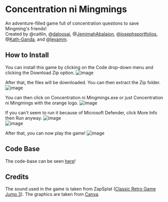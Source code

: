 # Concentration ni Mingmings
An adventure-filled game full of concentration questions to save Mingming's friends! <br />
Created by @caitlin, @[daloosai](https://github.com/daloosai), @[JemimahAbalajon](https://github.com/JemimahAbalajon), @[josephsportfolios](https://github.com/josephsportfolios), @[Kath-Ganda](https://github.com/Kath-Ganda), and @[leyamm](https://github.com/leyamm).

## How to Install
You can install this game by clicking on the Code drop-down menu and clicking the Download Zip option. 
![image](https://user-images.githubusercontent.com/100250978/157153511-ff5437a0-83bd-4aec-953a-1814cd798bec.png) <br />

After that, the files will be downloaded. You can then extract the Zip folder.
![image](https://user-images.githubusercontent.com/100250978/157153754-be77d302-015b-4743-ab75-6a9381923a0f.png) <br />

You can then click on Concentration ni Mingmings.exe or just Concentration ni Mingmings with the orange logo.
![image](https://user-images.githubusercontent.com/100250978/157153862-139453d0-b1ce-4bd9-bea5-e49ecc7faf8c.png)<br />

If you can't seem to run it because of Microsoft Defender, click More Info then Run anyway.
![image](https://user-images.githubusercontent.com/100250978/157153959-cbc737f8-0875-43f0-98e3-efc5d4410642.png)<br />
![image](https://user-images.githubusercontent.com/100250978/157154165-c6f06e8b-f004-4c8e-8e0c-fc1a9500fe66.png)<br />

After that, you can now play the game!
![image](https://user-images.githubusercontent.com/100250978/157154223-1872eb95-40dc-46e5-8eea-c296e65daa75.png)<br/>

## Code Base
The code-base can be seen [here](https://github.com/josephsportfolios/Concentration-Ni-Mingmings-Code-Base)!

## Credits
The sound used in the game is taken from ZapSplat ([Classic Retro Game Jump 3](https://www.zapsplat.com/music/classic-retro-game-jump-tone-3/)).
The graphics are taken from [Canva](https://www.canva.com/).
